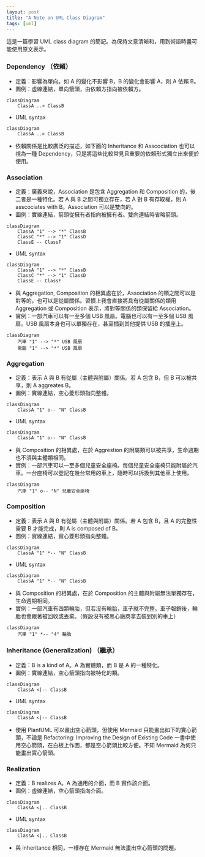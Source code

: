 ```yaml
---
layout: post
title: "A Note on UML Class Diagram"
tags: [uml]
---
```


這是一篇學習 UML class diagram 的簡記。為保持文意清晰和，用到術語時盡可能使用原文表示。

<!--more-->

### Dependency （依賴）

- 定義：影響為單向。如 A 的變化不影響 B，B 的變化會影響 A，則 A 依賴 B。
- 圖例：虛線連結，單向箭頭，由依賴方指向被依賴方。
```mermaid
classDiagram
    ClassA ..> ClassB
```
- UML syntax
```shell
classDiagram
    ClassA ..> ClassB
```
- 依賴關係是比較廣泛的描述，如下面的 Inheritance 和 Asscociation 也可以視為一種 Dependency，只是將這些比較常見且重要的依賴形式獨立出來便於使用。


### Association

- 定義：廣義來說，Association 是包含 Aggregation 和 Composition 的，後二者是一種特化。若 A 與 B 之間可獨立存在，若 A 對 B 有存取權，則 A asscociates with B。Association 可以是雙向的。
- 圖例：實線連結，箭頭從擁有者指向被擁有者。雙向連結時省略箭頭。
```mermaid
classDiagram
    ClassA "1" --> "*" ClassB
    ClassC "*" --> "1" ClassD
    ClassE -- ClassF
```
- UML syntax
```shell
classDiagram
    ClassA "1" --> "*" ClassB
    ClassC "*" --> "1" ClassD
    ClassE -- ClassF
```
- 與 Aggregation, Composition 的相異處在於，Association 的類之間可以是對等的，也可以是從屬關係。習慣上我會直接將具有從屬關係的類用 Aggregation 或 Composition 表示，將對等關係的類保留給 Association。
- 實例：一部汽車可以有一至多個 USB 風扇。電腦也可以有一至多個 USB 風扇。USB 風扇本身也可以單獨存在，甚至插到其他提供 USB 的插座上。
```mermaid
classDiagram
    汽車 "1" --> "*" USB 風扇
    電腦 "1" --> "*" USB 風扇
```


### Aggregation

- 定義：表示 A 與 B 有從屬（主體與附屬）關係。若 A 包含 B，但 B 可以被共享，則 A aggreates B。
- 圖例：實線連結，空心菱形頭指向整體。
```mermaid
classDiagram
    ClassA "1" o-- "N" ClassB
```
- UML syntax
```shell
classDiagram
    ClassA "1" o-- "N" ClassB
```
- 與 Composition 的相異處，在於 Aggrestion 的附屬類可以被共享，生命週期也不須與主體類相同。
- 實例：一部汽車可以一至多個兒童安全座椅。每個兒童安全座椅只能附屬於汽車。一台座椅可以登記在幾台常用的車上，隨時可以拆換到其他車上使用。
```mermaid
classDiagram
    汽車 "1" o-- "N" 兒童安全座椅
```


### Composition

- 定義：表示 A 與 B 有從屬（主體與附屬）關係。若 A 包含 B，且 A 的完整性需要 B 才能完成，則 A is composed of B。
- 圖例：實線連結，實心菱形頭指向整體。
```mermaid
classDiagram
    ClassA "1" *-- "N" ClassB
```
- UML syntax
```shell
classDiagram
    ClassA "1" *-- "N" ClassB
```
- 與 Composition 的相異處，在於 Composition 的主體與附屬無法單獨存在，生命週期相同。
- 實例：一部汽車有四顆輪胎，但若沒有輪胎，車子就不完整。車子報銷後，輪胎也會跟著被回收或丟棄。（假設沒有被黑心廠商拿去裝到別的車上）
```mermaid
classDiagram
    汽車 "1" *-- "4" 輪胎
```

### Inheritance (Generalization) （繼承）

- 定義：B is a kind of A。A 為實體類，而 B 是 A 的一種特化。
- 圖例：實線連結，空心箭頭指向被特化的類。
```mermaid
classDiagram
    ClassA <|-- ClassB
```
- UML syntax
```shell
classDiagram
    ClassA <|-- ClassB
```
- 使用 PlantUML 可以畫出空心箭頭，但使用 Mermaid 只能畫出如下的實心箭頭，不論是 Refactoring: Improving the Design of Existing Code 一書中使用空心箭頭，在白板上作圖，都是空心箭頭比較方便。不知 Mermaid 為何只能畫出實心箭頭。


### Realization

- 定義：B realizes A。A 為通用的介面，而 B 實作該介面。
- 圖例：虛線連結，空心箭頭指向介面。
```mermaid
classDiagram
    ClassA <|.. ClassB
```
- UML syntax
```shell
classDiagram
    ClassA <|.. ClassB
```
- 與 inheritance 相同，一樣存在 Mermaid 無法畫出空心箭頭的問題。

